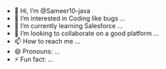 - 👋 Hi, I’m @Sameer10-java
- 👀 I’m interested in Coding like bugs ...
- 🌱 I’m currently learning Salesforce ...
- 💞️ I’m looking to collaborate on a good platform ...
- 📫 How to reach me  ...
- 😄 Pronouns: ...
- ⚡ Fun fact: ...

<!---
Sameer10-java/Sameer10-java is a ✨ special ✨ repository because its `README.md` (this file) appears on your GitHub profile.
You can click the Preview link to take a look at your changes.
--->

